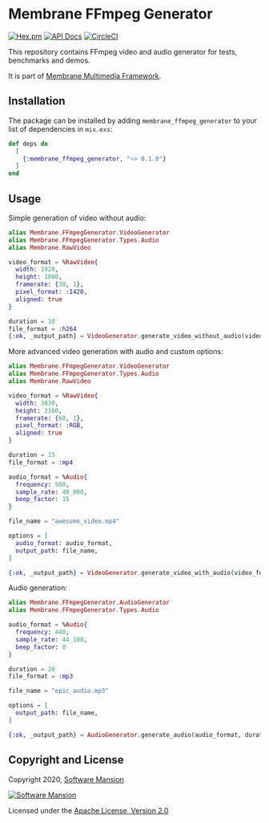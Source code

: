 # Membrane FFmpeg Generator

[![Hex.pm](https://img.shields.io/hexpm/v/membrane_ffmpeg_generator.svg)](https://hex.pm/packages/membrane_ffmpeg_generator)
[![API Docs](https://img.shields.io/badge/api-docs-yellow.svg?style=flat)](https://hexdocs.pm/membrane_ffmpeg_generator)
[![CircleCI](https://dl.circleci.com/status-badge/img/gh/membraneframework-labs/membrane_ffmpeg_generator/tree/master.svg?style=svg)](https://dl.circleci.com/status-badge/redirect/gh/membraneframework-labs/membrane_ffmpeg_generator/tree/master)

This repository contains FFmpeg video and audio generator for tests, benchmarks and demos.

It is part of [Membrane Multimedia Framework](https://membraneframework.org).

## Installation

The package can be installed by adding `membrane_ffmpeg_generator` to your list of dependencies in `mix.exs`:

```elixir
def deps do
  [
    {:membrane_ffmpeg_generator, "~> 0.1.0"}
  ]
end
```

## Usage

Simple generation of video without audio:

```elixir
alias Membrane.FFmpegGenerator.VideoGenerator
alias Membrane.FFmpegGenerator.Types.Audio
alias Membrane.RawVideo

video_format = %RawVideo{
  width: 1920,
  height: 1080,
  framerate: {30, 1},
  pixel_format: :I420,
  aligned: true
}

duration = 10
file_format = :h264
{:ok, _output_path} = VideoGenerator.generate_video_without_audio(video_format, duration, file_format)
```

More advanced video generation with audio and custom options:

```elixir
alias Membrane.FFmpegGenerator.VideoGenerator
alias Membrane.FFmpegGenerator.Types.Audio
alias Membrane.RawVideo

video_format = %RawVideo{
  width: 3830,
  height: 2160,
  framerate: {60, 1},
  pixel_format: :RGB,
  aligned: true
}

duration = 15
file_format = :mp4

audio_format = %Audio{
  frequency: 500,
  sample_rate: 48_000,
  beep_factor: 15
}

file_name = "awesome_video.mp4"

options = [
  audio_format: audio_format,
  output_path: file_name,
]

{:ok, _output_path} = VideoGenerator.generate_video_with_audio(video_format, duration, file_format, options)
```

Audio generation:

```elixir
alias Membrane.FFmpegGenerator.AudioGenerator
alias Membrane.FFmpegGenerator.Types.Audio

audio_format = %Audio{
  frequency: 440,
  sample_rate: 44_100,
  beep_factor: 0
}

duration = 20
file_format = :mp3

file_name = "epic_audio.mp3"

options = [
  output_path: file_name,
]

{:ok, _output_path} = AudioGenerator.generate_audio(audio_format, duration, file_format, options)
```

## Copyright and License

Copyright 2020, [Software Mansion](https://swmansion.com/?utm_source=git&utm_medium=readme&utm_campaign=membrane_ffmpeg_generator)

[![Software Mansion](https://logo.swmansion.com/logo?color=white&variant=desktop&width=200&tag=membrane-github)](https://swmansion.com/?utm_source=git&utm_medium=readme&utm_campaign=membrane_ffmpeg_generator)

Licensed under the [Apache License, Version 2.0](LICENSE)
